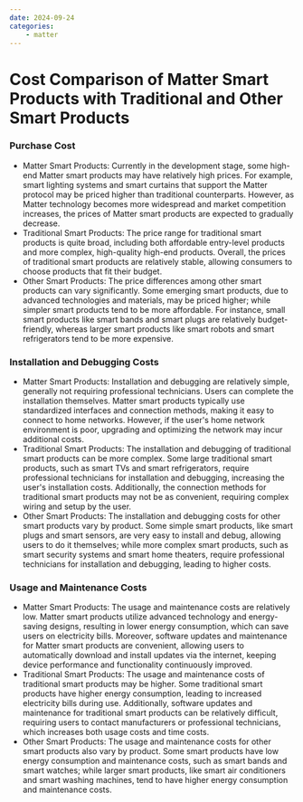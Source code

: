 ```yaml
---
date: 2024-09-24
categories:
    - matter
---
```


# Cost Comparison of Matter Smart Products with Traditional and Other Smart Products
<!-- more -->
### Purchase Cost
* Matter Smart Products: Currently in the development stage, some high-end Matter smart products may have relatively high prices. For example, smart lighting systems and smart curtains that support the Matter protocol may be priced higher than traditional counterparts. However, as Matter technology becomes more widespread and market competition increases, the prices of Matter smart products are expected to gradually decrease.
* Traditional Smart Products: The price range for traditional smart products is quite broad, including both affordable entry-level products and more complex, high-quality high-end products. Overall, the prices of traditional smart products are relatively stable, allowing consumers to choose products that fit their budget.
* Other Smart Products: The price differences among other smart products can vary significantly. Some emerging smart products, due to advanced technologies and materials, may be priced higher; while simpler smart products tend to be more affordable. For instance, small smart products like smart bands and smart plugs are relatively budget-friendly, whereas larger smart products like smart robots and smart refrigerators tend to be more expensive.

### Installation and Debugging Costs
* Matter Smart Products: Installation and debugging are relatively simple, generally not requiring professional technicians. Users can complete the installation themselves. Matter smart products typically use standardized interfaces and connection methods, making it easy to connect to home networks. However, if the user's home network environment is poor, upgrading and optimizing the network may incur additional costs.
* Traditional Smart Products: The installation and debugging of traditional smart products can be more complex. Some large traditional smart products, such as smart TVs and smart refrigerators, require professional technicians for installation and debugging, increasing the user's installation costs. Additionally, the connection methods for traditional smart products may not be as convenient, requiring complex wiring and setup by the user.
* Other Smart Products: The installation and debugging costs for other smart products vary by product. Some simple smart products, like smart plugs and smart sensors, are very easy to install and debug, allowing users to do it themselves; while more complex smart products, such as smart security systems and smart home theaters, require professional technicians for installation and debugging, leading to higher costs.

### Usage and Maintenance Costs
* Matter Smart Products: The usage and maintenance costs are relatively low. Matter smart products utilize advanced technology and energy-saving designs, resulting in lower energy consumption, which can save users on electricity bills. Moreover, software updates and maintenance for Matter smart products are convenient, allowing users to automatically download and install updates via the internet, keeping device performance and functionality continuously improved.
* Traditional Smart Products: The usage and maintenance costs of traditional smart products may be higher. Some traditional smart products have higher energy consumption, leading to increased electricity bills during use. Additionally, software updates and maintenance for traditional smart products can be relatively difficult, requiring users to contact manufacturers or professional technicians, which increases both usage costs and time costs.
* Other Smart Products: The usage and maintenance costs for other smart products also vary by product. Some smart products have low energy consumption and maintenance costs, such as smart bands and smart watches; while larger smart products, like smart air conditioners and smart washing machines, tend to have higher energy consumption and maintenance costs.